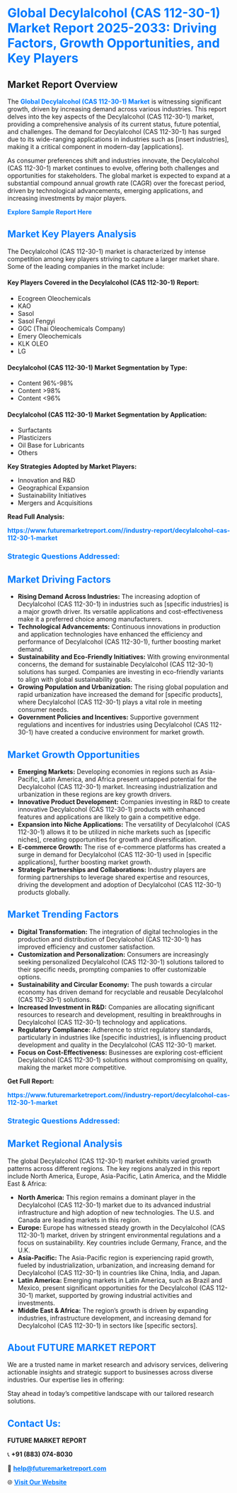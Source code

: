 <h1 style="color: #007BFF;">Global Decylalcohol (CAS 112-30-1) Market Report 2025-2033: Driving Factors, Growth Opportunities, and Key Players</h1>

<section id="overview">
<h2>Market Report Overview</h2>
<p>The <a href="https://www.futuremarketreport.com//industry-report/decylalcohol-cas-112-30-1-market" style="color: #007BFF; text-decoration: none;"><strong>Global Decylalcohol (CAS 112-30-1) Market</strong></a> is witnessing significant growth, driven by increasing demand across various industries. This report delves into the key aspects of the Decylalcohol (CAS 112-30-1) market, providing a comprehensive analysis of its current status, future potential, and challenges. The demand for Decylalcohol (CAS 112-30-1) has surged due to its wide-ranging applications in industries such as [insert industries], making it a critical component in modern-day [applications].</p>
<p>As consumer preferences shift and industries innovate, the Decylalcohol (CAS 112-30-1) market continues to evolve, offering both challenges and opportunities for stakeholders. The global market is expected to expand at a substantial compound annual growth rate (CAGR) over the forecast period, driven by technological advancements, emerging applications, and increasing investments by major players.</p>
</section>

<section id="overview">
<p><a href="https://www.futuremarketreport.com//request-sample/reportId=58991" style="color: #007BFF; text-decoration: none;"><strong>Explore Sample Report Here</strong></a></p>
</section>

<section id="key-players">
<h2 style="color: #007BFF;">Market Key Players Analysis</h2>
<p>The Decylalcohol (CAS 112-30-1) market is characterized by intense competition among key players striving to capture a larger market share. Some of the leading companies in the market include:</p>
<h4>Key Players Covered in the Decylalcohol (CAS 112-30-1) Report:</h4>
<ul><li>Ecogreen Oleochemicals</li><li>KAO</li><li>Sasol</li><li>Sasol Fengyi</li><li>GGC (Thai Oleochemicals Company)</li><li>Emery Oleochemicals</li><li>KLK OLEO</li><li>LG</li></ul>
<h4>Decylalcohol (CAS 112-30-1) Market Segmentation by Type:</h4>
<ul><li>Content 96%-98%</li><li>Content &gt;98%</li><li>Content &lt;96%</li></ul>

<h4>Decylalcohol (CAS 112-30-1) Market Segmentation by Application:</h4>
<ul><li>Surfactants</li><li>Plasticizers</li><li>Oil Base for Lubricants</li><li>Others</li></ul>
<p><strong>Key Strategies Adopted by Market Players:</strong></p>
<ul>
<li>Innovation and R&D</li>
<li>Geographical Expansion</li>
<li>Sustainability Initiatives</li>
<li>Mergers and Acquisitions</li>
</ul>
</section>

<section>
<p><strong>Read Full Analysis: </strong></p><a href="https://www.futuremarketreport.com//industry-report/decylalcohol-cas-112-30-1-market" style="color: #007BFF; text-decoration: none;"><strong>https://www.futuremarketreport.com//industry-report/decylalcohol-cas-112-30-1-market</strong></a>
<h3 style="color: #007BFF;">Strategic Questions Addressed:</h3>
</section>

<section id="driving-factors">
<h2 style="color: #007BFF;">Market Driving Factors</h2>
<ul>
<li><strong>Rising Demand Across Industries:</strong> The increasing adoption of Decylalcohol (CAS 112-30-1) in industries such as [specific industries] is a major growth driver. Its versatile applications and cost-effectiveness make it a preferred choice among manufacturers.</li>
<li><strong>Technological Advancements:</strong> Continuous innovations in production and application technologies have enhanced the efficiency and performance of Decylalcohol (CAS 112-30-1), further boosting market demand.</li>
<li><strong>Sustainability and Eco-Friendly Initiatives:</strong> With growing environmental concerns, the demand for sustainable Decylalcohol (CAS 112-30-1) solutions has surged. Companies are investing in eco-friendly variants to align with global sustainability goals.</li>
<li><strong>Growing Population and Urbanization:</strong> The rising global population and rapid urbanization have increased the demand for [specific products], where Decylalcohol (CAS 112-30-1) plays a vital role in meeting consumer needs.</li>
<li><strong>Government Policies and Incentives:</strong> Supportive government regulations and incentives for industries using Decylalcohol (CAS 112-30-1) have created a conducive environment for market growth.</li>
</ul>
</section>

<section id="growth-opportunities">
<h2 style="color: #007BFF;">Market Growth Opportunities</h2>
<ul>
<li><strong>Emerging Markets:</strong> Developing economies in regions such as Asia-Pacific, Latin America, and Africa present untapped potential for the Decylalcohol (CAS 112-30-1) market. Increasing industrialization and urbanization in these regions are key growth drivers.</li>
<li><strong>Innovative Product Development:</strong> Companies investing in R&D to create innovative Decylalcohol (CAS 112-30-1) products with enhanced features and applications are likely to gain a competitive edge.</li>
<li><strong>Expansion into Niche Applications:</strong> The versatility of Decylalcohol (CAS 112-30-1) allows it to be utilized in niche markets such as [specific niches], creating opportunities for growth and diversification.</li>
<li><strong>E-commerce Growth:</strong> The rise of e-commerce platforms has created a surge in demand for Decylalcohol (CAS 112-30-1) used in [specific applications], further boosting market growth.</li>
<li><strong>Strategic Partnerships and Collaborations:</strong> Industry players are forming partnerships to leverage shared expertise and resources, driving the development and adoption of Decylalcohol (CAS 112-30-1) products globally.</li>
</ul>
</section>

<section id="trending-factors">
<h2 style="color: #007BFF;">Market Trending Factors</h2>
<ul>
<li><strong>Digital Transformation:</strong> The integration of digital technologies in the production and distribution of Decylalcohol (CAS 112-30-1) has improved efficiency and customer satisfaction.</li>
<li><strong>Customization and Personalization:</strong> Consumers are increasingly seeking personalized Decylalcohol (CAS 112-30-1) solutions tailored to their specific needs, prompting companies to offer customizable options.</li>
<li><strong>Sustainability and Circular Economy:</strong> The push towards a circular economy has driven demand for recyclable and reusable Decylalcohol (CAS 112-30-1) solutions.</li>
<li><strong>Increased Investment in R&D:</strong> Companies are allocating significant resources to research and development, resulting in breakthroughs in Decylalcohol (CAS 112-30-1) technology and applications.</li>
<li><strong>Regulatory Compliance:</strong> Adherence to strict regulatory standards, particularly in industries like [specific industries], is influencing product development and quality in the Decylalcohol (CAS 112-30-1) market.</li>
<li><strong>Focus on Cost-Effectiveness:</strong> Businesses are exploring cost-efficient Decylalcohol (CAS 112-30-1) solutions without compromising on quality, making the market more competitive.</li>
</ul>
</section>

<section>
<p><strong>Get Full Report: </strong></p><a href="https://www.futuremarketreport.com//industry-report/decylalcohol-cas-112-30-1-market" style="color: #007BFF; text-decoration: none;"><strong>https://www.futuremarketreport.com//industry-report/decylalcohol-cas-112-30-1-market</strong></a>
<h3 style="color: #007BFF;">Strategic Questions Addressed:</h3>
</section>


<section id="regional-analysis">
<h2 style="color: #007BFF;">Market Regional Analysis</h2>
<p>The global Decylalcohol (CAS 112-30-1) market exhibits varied growth patterns across different regions. The key regions analyzed in this report include North America, Europe, Asia-Pacific, Latin America, and the Middle East & Africa:</p>
<ul>
<li><strong>North America:</strong> This region remains a dominant player in the Decylalcohol (CAS 112-30-1) market due to its advanced industrial infrastructure and high adoption of new technologies. The U.S. and Canada are leading markets in this region.</li>
<li><strong>Europe:</strong> Europe has witnessed steady growth in the Decylalcohol (CAS 112-30-1) market, driven by stringent environmental regulations and a focus on sustainability. Key countries include Germany, France, and the U.K.</li>
<li><strong>Asia-Pacific:</strong> The Asia-Pacific region is experiencing rapid growth, fueled by industrialization, urbanization, and increasing demand for Decylalcohol (CAS 112-30-1) in countries like China, India, and Japan.</li>
<li><strong>Latin America:</strong> Emerging markets in Latin America, such as Brazil and Mexico, present significant opportunities for the Decylalcohol (CAS 112-30-1) market, supported by growing industrial activities and investments.</li>
<li><strong>Middle East & Africa:</strong> The region’s growth is driven by expanding industries, infrastructure development, and increasing demand for Decylalcohol (CAS 112-30-1) in sectors like [specific sectors].</li>
</ul>
</section>

<footer>
<h2 style="color: #007BFF;">About FUTURE MARKET REPORT</h2>
<p>We are a trusted name in market research and advisory services, delivering actionable insights and strategic support to businesses across diverse industries. Our expertise lies in offering:</p>

<p>Stay ahead in today’s competitive landscape with our tailored research solutions.</p>

<h2 style="color: #007BFF;">Contact Us:</h2>
<p><strong>FUTURE MARKET REPORT</strong></p>
<p>📞 <strong>+91 (883) 074-8030</strong></p>
<p>📧 <strong><a href="mailto:help@futuremarketreport.com" style="color: #007BFF;">help@futuremarketreport.com</a></strong></p>
<p>🌐 <strong><a href="https://www.futuremarketreport.com/" style="color: #007BFF;">Visit Our Website</a></strong></p>
</footer>
